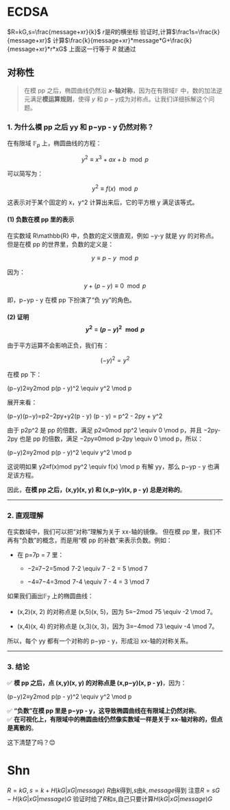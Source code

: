# ECDSA
$R=kG,s=\frac{message+xr}{k}$​
$r$是$R$的横坐标
验证时,计算$\frac1s=\frac{k}{message+xr}$
计算$\frac{k}{message+xr}*message*G+\frac{k}{message+xr}*r*xG$
上面这一行等于 $R$ 就通过
## 对称性
>在模 pp 之后，椭圆曲线仍然沿 **$x$-轴对称**，因为在有限域$\mathbb{F}$ 中，数的加法逆元满足**模运算规则**，使得 $y$ 和 $p−y$成为对称点。让我们详细拆解这个问题。


### **1. 为什么模 pp 之后 yy 和 p−yp - y 仍然对称？**

在有限域 $\mathbb{F}_p$ 上，椭圆曲线的方程：

$$y^2 \equiv x^3 + ax + b \mod p$$

可以简写为：

$$y^2 \equiv f(x) \mod p$$

这表示对于某个固定的 x，y^2 计算出来后，它的平方根 y 满足该等式。

#### **(1) 负数在模 pp 里的表示**

在实数域 R\mathbb{R} 中，负数的定义很直观，例如 −y-y 就是 yy 的对称点。 但是在模 pp 的世界里，负数的定义是：

$$y \equiv p - y \mod p$$

因为：

$$y + (p - y) \equiv 0 \mod p$$

即，p−yp - y 在模 pp 下扮演了“负 yy”的角色。

#### **(2) 证明 $$y^2 \equiv (p - y)^2 \mod p$$**

由于平方运算不会影响正负，我们有：

$$(-y)^2 = y^2$$

在模 pp 下：

(p−y)2≡y2mod  p(p - y)^2 \equiv y^2 \mod p

展开来看：

(p−y)(p−y)=p2−2py+y2(p - y) (p - y) = p^2 - 2py + y^2

由于 p2p^2 是 pp 的倍数，满足 p2≡0mod  pp^2 \equiv 0 \mod p，并且 −2py-2py 也是 pp 的倍数，满足 −2py≡0mod  p-2py \equiv 0 \mod p，所以：

(p−y)2≡y2mod  p(p - y)^2 \equiv y^2 \mod p

这说明如果 y2≡f(x)mod  py^2 \equiv f(x) \mod p 有解 yy，那么 p−yp - y 也满足该方程。

因此，**在模 pp 之后，(x,y)(x, y) 和 (x,p−y)(x, p - y) 总是对称的**。

---

### **2. 直观理解**

在实数域中，我们可以把“对称”理解为关于 xx-轴的镜像。 但在模 pp 里，我们不再有“负数”的概念，而是用“模 pp 的补数”来表示负数。例如：

- 在 p=7p = 7 里：
    
    - −2≡7−2=5mod  7-2 \equiv 7 - 2 = 5 \mod 7
        
    - −4≡7−4=3mod  7-4 \equiv 7 - 4 = 3 \mod 7
        

如果我们画出$\mathbb{F}_7$ 上的椭圆曲线：

- (x,2)(x, 2) 的对称点是 (x,5)(x, 5)，因为 5≡−2mod  75 \equiv -2 \mod 7。
    
- (x,4)(x, 4) 的对称点是 (x,3)(x, 3)，因为 3≡−4mod  73 \equiv -4 \mod 7。
    

所以，每个 yy 都有一个对称的 p−yp - y，形成沿 xx-轴的对称关系。

---

### **3. 结论**

✅ **模 pp 之后，点 (x,y)(x, y) 的对称点是 (x,p−y)(x, p - y)**，因为：

(p−y)2≡y2mod  p(p - y)^2 \equiv y^2 \mod p

✅ **“负数”在模 pp 里是 p−yp - y，这导致椭圆曲线在有限域上仍然对称**。  
✅ **在可视化上，有限域中的椭圆曲线仍然像实数域一样是关于 xx-轴对称的，但点是离散的**。

这下清楚了吗？😊
# Shn
$R=kG,s=k+H(kG|xG|message)$
$R$由$k$得到,$s$由$k,message$得到
注意$R=sG-H(kG|xG|message)G$
验证时给了$R$和$s$,自己只要计算$H(kG|xG|message)G$